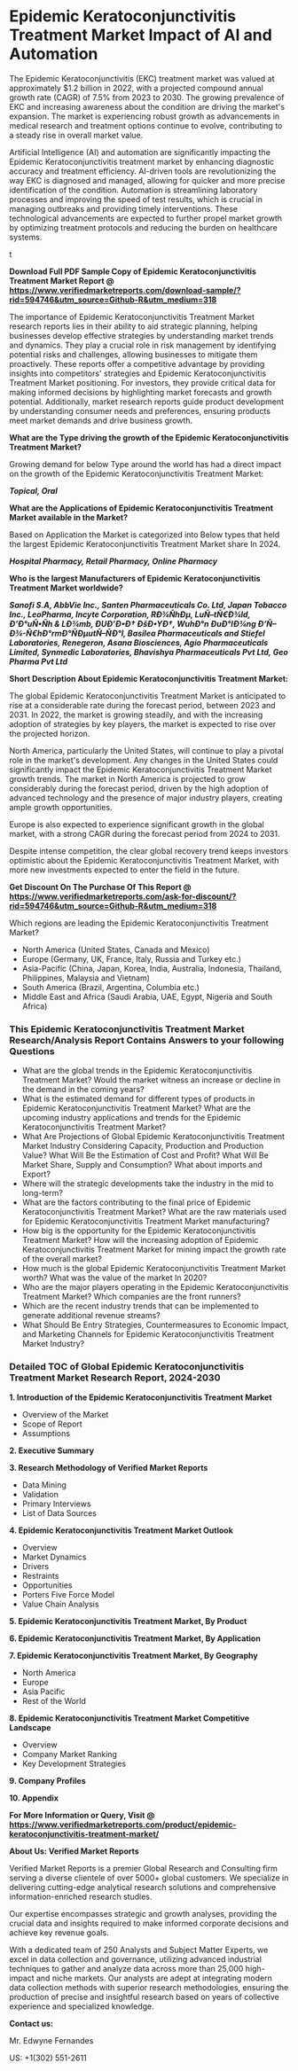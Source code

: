 <meta name="title" content="Global  Epidemic Keratoconjunctivitis Treatment Market Impact of AI and Automation"><meta name="description" content="  The Epidemic Keratoconjunctivitis (EKC) treatment market was valued at approximately $1.2 billion in 2022, with a projected compound annual growth rate (CAGR) of 7.5"><meta name="title" content=" Epidemic Keratoconjunctivitis Treatment Market Size, Share, Scope, Trends, Growth, Opportunities, Analysis, Forecast"> <h1>Epidemic Keratoconjunctivitis Treatment Market Impact of AI and Automation</h1> <p>The Epidemic Keratoconjunctivitis (EKC) treatment market was valued at approximately $1.2 billion in 2022, with a projected compound annual growth rate (CAGR) of 7.5% from 2023 to 2030. The growing prevalence of EKC and increasing awareness about the condition are driving the market's expansion. The market is experiencing robust growth as advancements in medical research and treatment options continue to evolve, contributing to a steady rise in overall market value.</p> <p>Artificial Intelligence (AI) and automation are significantly impacting the Epidemic Keratoconjunctivitis treatment market by enhancing diagnostic accuracy and treatment efficiency. AI-driven tools are revolutionizing the way EKC is diagnosed and managed, allowing for quicker and more precise identification of the condition. Automation is streamlining laboratory processes and improving the speed of test results, which is crucial in managing outbreaks and providing timely interventions. These technological advancements are expected to further propel market growth by optimizing treatment protocols and reducing the burden on healthcare systems.</p> t</p><p id="" class=""><strong>Download Full PDF Sample Copy of Epidemic Keratoconjunctivitis Treatment Market Report @ <a href="https://www.verifiedmarketreports.com/download-sample/?rid=594746&utm_source=Github-R&utm_medium=318" target="_blank">https://www.verifiedmarketreports.com/download-sample/?rid=594746&utm_source=Github-R&utm_medium=318</a></strong></p><p>The importance of&nbsp;Epidemic Keratoconjunctivitis Treatment Market research reports lies in their ability to aid strategic planning, helping businesses develop effective strategies by understanding market trends and dynamics. They play a crucial role in risk management by identifying potential risks and challenges, allowing businesses to mitigate them proactively. These reports offer a competitive advantage by providing insights into competitors' strategies and Epidemic Keratoconjunctivitis Treatment Market positioning. For investors, they provide critical data for making informed decisions by highlighting market forecasts and growth potential. Additionally, market research reports guide product development by understanding consumer needs and preferences, ensuring products meet market demands and drive business growth.</p><p><strong>What are the&nbsp;Type driving the growth of the Epidemic Keratoconjunctivitis Treatment Market?</strong></p><p id="" class="">Growing demand for below Type around the world has had a direct impact on the growth of the Epidemic Keratoconjunctivitis Treatment Market:</p><em><strong>Topical, Oral</strong></em></p><strong>What are the&nbsp;Applications&nbsp;of Epidemic Keratoconjunctivitis Treatment Market available in the Market?</strong></p><p id="" class="">Based on Application the Market is categorized into Below types that held the largest Epidemic Keratoconjunctivitis Treatment Market share In 2024.</p><em><strong>Hospital Pharmacy, Retail Pharmacy, Online Pharmacy</strong></em></p><strong>Who is the largest Manufacturers of Epidemic Keratoconjunctivitis Treatment Market worldwide?</strong></p><p><em><strong>Sanofi S.A, AbbVie Inc., Santen Pharmaceuticals Co. Ltd, Japan Tobacco Inc., LeoPharma, Incyte Corporation, RÐ¾ÑhÐµ, LuÑ–tÑ€Ð¾ld, Ð’Ð°uÑ•Ñh & LÐ¾mb, ÐUÐ’Ð•Ð† ÐšÐ•YÐ†, WuhÐ°n ÐuÐ°lÐ¾ng Ð’Ñ–Ð¾-Ñ€hÐ°rmÐ°ÑÐµutÑ–ÑÐ°l, Basilea Pharmaceuticals and Stiefel Laboratories, Renegeron, Asana Biosciences, Agio Pharmaceuticals Limited, Synmedic Laboratories, Bhavishya Pharmaceuticals Pvt Ltd, Geo Pharma Pvt Ltd</strong></em></p><p id="" class=""><strong>Short Description About Epidemic Keratoconjunctivitis Treatment Market:</strong></p><p>The global Epidemic Keratoconjunctivitis Treatment Market is anticipated to rise at a considerable rate during the forecast period, between 2023 and 2031. In 2022, the market is growing steadily, and with the increasing adoption of strategies by key players, the market is expected to rise over the projected horizon.</p><p>North America, particularly the United States, will continue to play a pivotal role in the market's development. Any changes in the United States could significantly impact the Epidemic Keratoconjunctivitis Treatment Market growth trends. The market in North America is projected to grow considerably during the forecast period, driven by the high adoption of advanced technology and the presence of major industry players, creating ample growth opportunities.</p><p>Europe is also expected to experience significant growth in the global market, with a strong CAGR during the forecast period from 2024 to 2031.</p><p>Despite intense competition, the clear global recovery trend keeps investors optimistic about the Epidemic Keratoconjunctivitis Treatment Market, with more new investments expected to enter the field in the future.</p><p id="" class=""><strong>Get Discount On The Purchase Of This Report @ <a href="https://www.verifiedmarketreports.com/ask-for-discount/?rid=594746&utm_source=Github-R&utm_medium=318" target="_blank">https://www.verifiedmarketreports.com/ask-for-discount/?rid=594746&utm_source=Github-R&utm_medium=318</a></strong></p>Which regions are leading the Epidemic Keratoconjunctivitis Treatment Market?</p><ul><li>North America (United States, Canada and Mexico)</li><li>Europe (Germany, UK, France, Italy, Russia and Turkey etc.)</li><li>Asia-Pacific (China, Japan, Korea, India, Australia, Indonesia, Thailand, Philippines, Malaysia and Vietnam)</li><li>South America (Brazil, Argentina, Columbia etc.)</li><li>Middle East and Africa (Saudi Arabia, UAE, Egypt, Nigeria and South Africa)</li></ul><h3 id="" class="">This Epidemic Keratoconjunctivitis Treatment Market Research/Analysis Report Contains Answers to your following Questions</h3><ul><li>What are the global trends in the Epidemic Keratoconjunctivitis Treatment Market? Would the market witness an increase or decline in the demand in the coming years?</li><li>What is the estimated demand for different types of products in Epidemic Keratoconjunctivitis Treatment Market? What are the upcoming industry applications and trends for the Epidemic Keratoconjunctivitis Treatment Market?</li><li>What Are Projections of Global Epidemic Keratoconjunctivitis Treatment Market Industry Considering Capacity, Production and Production Value? What Will Be the Estimation of Cost and Profit? What Will Be Market Share, Supply and Consumption? What about imports and Export?</li><li>Where will the strategic developments take the industry in the mid to long-term?</li><li>What are the factors contributing to the final price of Epidemic Keratoconjunctivitis Treatment Market? What are the raw materials used for Epidemic Keratoconjunctivitis Treatment Market manufacturing?</li><li>How big is the opportunity for the Epidemic Keratoconjunctivitis Treatment Market? How will the increasing adoption of Epidemic Keratoconjunctivitis Treatment Market for mining impact the growth rate of the overall market?</li><li>How much is the global Epidemic Keratoconjunctivitis Treatment Market worth? What was the value of the market In 2020?</li><li>Who are the major players operating in the Epidemic Keratoconjunctivitis Treatment Market? Which companies are the front runners?</li><li>Which are the recent industry trends that can be implemented to generate additional revenue streams?</li><li>What Should Be Entry Strategies, Countermeasures to Economic Impact, and Marketing Channels for Epidemic Keratoconjunctivitis Treatment Market Industry?</li></ul><h3 id="" class="">Detailed TOC of Global Epidemic Keratoconjunctivitis Treatment Market Research Report, 2024-2030</h3><p id="" class=""><strong>1. Introduction of the Epidemic Keratoconjunctivitis Treatment Market</strong></p><ul><li>Overview of the Market</li><li>Scope of Report</li><li>Assumptions</li></ul><p id="" class=""><strong>2. Executive Summary</strong></p><p id="" class=""><strong>3. Research Methodology of Verified Market Reports</strong></p><ul><li>Data Mining</li><li>Validation</li><li>Primary Interviews</li><li>List of Data Sources</li></ul><p id="" class=""><strong>4. Epidemic Keratoconjunctivitis Treatment Market Outlook</strong></p><ul><li>Overview</li><li>Market Dynamics</li><li>Drivers</li><li>Restraints</li><li>Opportunities</li><li>Porters Five Force Model</li><li>Value Chain Analysis</li></ul><p id="" class=""><strong>5. Epidemic Keratoconjunctivitis Treatment Market, By Product</strong></p><p id="" class=""><strong>6. Epidemic Keratoconjunctivitis Treatment Market, By Application</strong></p><p id="" class=""><strong>7. Epidemic Keratoconjunctivitis Treatment Market, By Geography</strong></p><ul><li>North America</li><li>Europe</li><li>Asia Pacific</li><li>Rest of the World</li></ul><p id="" class=""><strong>8. Epidemic Keratoconjunctivitis Treatment Market Competitive Landscape</strong></p><ul><li>Overview</li><li>Company Market Ranking</li><li>Key Development Strategies</li></ul><p id="" class=""><strong>9. Company Profiles</strong></p><p id="" class=""><strong>10. Appendix</strong></p><p id="" class=""><strong>For More Information or Query, Visit @ <a href="https://www.verifiedmarketreports.com/product/epidemic-keratoconjunctivitis-treatment-market/" target="_blank">https://www.verifiedmarketreports.com/product/epidemic-keratoconjunctivitis-treatment-market/</a></strong></p><p id="" class=""><strong>About Us: Verified Market Reports</strong></p><p id="" class="">Verified Market Reports is a premier Global Research and Consulting firm serving a diverse clientele of over 5000+ global customers. We specialize in delivering cutting-edge analytical research solutions and comprehensive information-enriched research studies.</p><p id="" class="">Our expertise encompasses strategic and growth analyses, providing the crucial data and insights required to make informed corporate decisions and achieve key revenue goals.</p><p id="" class="">With a dedicated team of 250 Analysts and Subject Matter Experts, we excel in data collection and governance, utilizing advanced industrial techniques to gather and analyze data across more than 25,000 high-impact and niche markets. Our analysts are adept at integrating modern data collection methods with superior research methodologies, ensuring the production of precise and insightful research based on years of collective experience and specialized knowledge.</p><p id="" class=""><strong>Contact us:</strong></p><p id="" class="">Mr. Edwyne Fernandes</p><p id="" class="">US: +1(302) 551-2611</p>